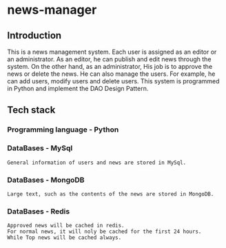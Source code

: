 # news-manager

## Introduction

This is a news management system. Each user is assigned as an editor or an administrator.
As an editor, he can publish and edit news through the system. On the other hand, as an administrator, 
His job is to approve the news or delete the news. He can also manage the users. 
For example, he can add users, modify users and delete users. This system is programmed in Python and 
implement the DAO Design Pattern.


## Tech stack
### Programming language - Python
### DataBases - MySql
    General information of users and news are stored in MySql.
### DataBases - MongoDB
    Large text, such as the contents of the news are stored in MongoDB.
### DataBases - Redis
    Approved news will be cached in redis. 
    For normal news, it will noly be cached for the first 24 hours.
    While Top news will be cached always.


